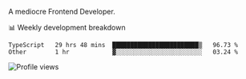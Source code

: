 A mediocre Frontend Developer.

📊 Weekly development breakdown
<!--START_SECTION:waka-->

```text
TypeScript   29 hrs 48 mins  ████████████████████████▒   96.73 %
Other        1 hr            ▓░░░░░░░░░░░░░░░░░░░░░░░░   03.24 %
```

<!--END_SECTION:waka-->

<img src="https://gpvc.arturio.dev/iqbalfasri" alt="Profile views"/>
